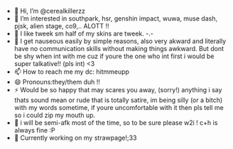 - 👋 Hi, I’m @cerealkillerzz
- 👀 I’m interested in southpark, hsr, genshin impact, wuwa, muse dash, pjsk, alien stage, co9,.. ALOTT !!
- 🌱 I like tweek sm half of my skins are tweek. -.-
- 💞️ I get nauseous easily by simple reasons, also very akward and literally have no communication skills without making things awkward. But dont be shy when int with me cuz if youre the one who int first i would be super talkative!! (pls int) <3
- 📫 How to reach me my dc: hitmmeupp
- 😄 Pronouns:they/them duh !!
- ⚡ Would be so happy that may scares you away, (sorry!) anything i say thats sound mean or rude that is totally satire, im being silly (or a bitch) with my words sometime, if youre uncomfortable with it then pls tell me so i could zip my mouth up.
- 🍬 i will be semi-afk most of the time, so to be sure please w2i ! c+h is always fine :P
- 📎 Currently working on my strawpage!;33

<!---
cerealkillerzz/cerealkillerzz is a ✨ special ✨ repository because its `README.md` (this file) appears on your GitHub profile.
You can click the Preview link to take a look at your changes.
--->
